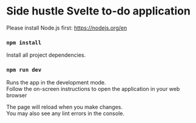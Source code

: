 # Side hustle Svelte to-do application
Please install Node.js first: https://nodejs.org/en  

### `npm install`

Install all project dependencies.

### `npm run dev`

Runs the app in the development mode.\
Follow the on-screen instructions to open the application in your web browser  

The page will reload when you make changes.\
You may also see any lint errors in the console.
